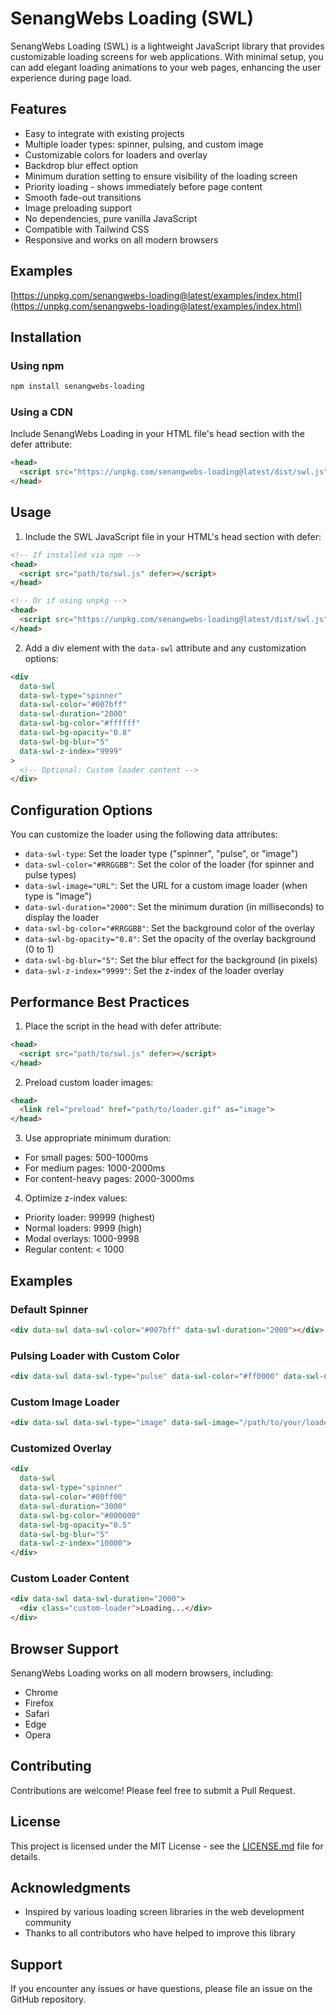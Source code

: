# SenangWebs Loading (SWL)

SenangWebs Loading (SWL) is a lightweight JavaScript library that provides customizable loading screens for web applications. With minimal setup, you can add elegant loading animations to your web pages, enhancing the user experience during page load.

## Features

- Easy to integrate with existing projects
- Multiple loader types: spinner, pulsing, and custom image
- Customizable colors for loaders and overlay
- Backdrop blur effect option
- Minimum duration setting to ensure visibility of the loading screen
- Priority loading - shows immediately before page content
- Smooth fade-out transitions
- Image preloading support
- No dependencies, pure vanilla JavaScript
- Compatible with Tailwind CSS
- Responsive and works on all modern browsers

## Examples
[https://unpkg.com/senangwebs-loading@latest/examples/index.html](https://unpkg.com/senangwebs-loading@latest/examples/index.html)

## Installation

### Using npm

```bash
npm install senangwebs-loading
```

### Using a CDN

Include SenangWebs Loading in your HTML file's head section with the defer attribute:

```html
<head>
  <script src="https://unpkg.com/senangwebs-loading@latest/dist/swl.js" defer></script>
</head>
```

## Usage

1. Include the SWL JavaScript file in your HTML's head section with defer:

```html
<!-- If installed via npm -->
<head>
  <script src="path/to/swl.js" defer></script>
</head>

<!-- Or if using unpkg -->
<head>
  <script src="https://unpkg.com/senangwebs-loading@latest/dist/swl.js" defer></script>
</head>
```

2. Add a div element with the `data-swl` attribute and any customization options:

```html
<div 
  data-swl 
  data-swl-type="spinner" 
  data-swl-color="#007bff" 
  data-swl-duration="2000"
  data-swl-bg-color="#ffffff"
  data-swl-bg-opacity="0.8"
  data-swl-bg-blur="5"
  data-swl-z-index="9999"
>
  <!-- Optional: Custom loader content -->
</div>
```

## Configuration Options

You can customize the loader using the following data attributes:

- `data-swl-type`: Set the loader type ("spinner", "pulse", or "image")
- `data-swl-color="#RRGGBB"`: Set the color of the loader (for spinner and pulse types)
- `data-swl-image="URL"`: Set the URL for a custom image loader (when type is "image")
- `data-swl-duration="2000"`: Set the minimum duration (in milliseconds) to display the loader
- `data-swl-bg-color="#RRGGBB"`: Set the background color of the overlay
- `data-swl-bg-opacity="0.8"`: Set the opacity of the overlay background (0 to 1)
- `data-swl-bg-blur="5"`: Set the blur effect for the background (in pixels)
- `data-swl-z-index="9999"`: Set the z-index of the loader overlay

## Performance Best Practices

1. Place the script in the head with defer attribute:
```html
<head>
  <script src="path/to/swl.js" defer></script>
</head>
```

2. Preload custom loader images:
```html
<head>
  <link rel="preload" href="path/to/loader.gif" as="image">
</head>
```

3. Use appropriate minimum duration:
- For small pages: 500-1000ms
- For medium pages: 1000-2000ms
- For content-heavy pages: 2000-3000ms

4. Optimize z-index values:
- Priority loader: 99999 (highest)
- Normal loaders: 9999 (high)
- Modal overlays: 1000-9998
- Regular content: < 1000

## Examples

### Default Spinner

```html
<div data-swl data-swl-color="#007bff" data-swl-duration="2000"></div>
```

### Pulsing Loader with Custom Color

```html
<div data-swl data-swl-type="pulse" data-swl-color="#ff0000" data-swl-duration="3000"></div>
```

### Custom Image Loader

```html
<div data-swl data-swl-type="image" data-swl-image="/path/to/your/loader.gif" data-swl-duration="2500"></div>
```

### Customized Overlay

```html
<div 
  data-swl
  data-swl-type="spinner"
  data-swl-color="#00ff00" 
  data-swl-duration="3000" 
  data-swl-bg-color="#000000"
  data-swl-bg-opacity="0.5"
  data-swl-bg-blur="5"
  data-swl-z-index="10000">
</div>
```

### Custom Loader Content

```html
<div data-swl data-swl-duration="2000">
  <div class="custom-loader">Loading...</div>
</div>
```

## Browser Support

SenangWebs Loading works on all modern browsers, including:

- Chrome
- Firefox
- Safari
- Edge
- Opera

## Contributing

Contributions are welcome! Please feel free to submit a Pull Request.

## License

This project is licensed under the MIT License - see the [LICENSE.md](LICENSE.md) file for details.

## Acknowledgments

- Inspired by various loading screen libraries in the web development community
- Thanks to all contributors who have helped to improve this library

## Support

If you encounter any issues or have questions, please file an issue on the GitHub repository.